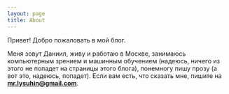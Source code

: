 ```yaml
---
layout: page
title: About
---
```


Привет!
Добро пожаловать в мой блог.

Меня зовут Даниил, живу и работаю в Москве, занимаюсь компьютерным зрением и машинным обучением (надеюсь, ничего из этого не попадет на страницы этого блога), понемногу пишу прозу (а вот это, надеюсь, попадет).
Если вам есть, что сказать мне, пишите на **mr.lysuhin@gmail.com**.

